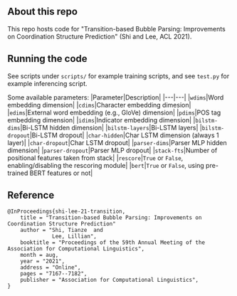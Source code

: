 ## About this repo

This repo hosts code for "Transition-based Bubble Parsing: Improvements on Coordination Structure Prediction" (Shi and Lee, ACL 2021).

## Running the code

See scripts under `scripts/` for example training scripts, and see `test.py` for example inferencing script.

Some available parameters:
|Parameter|Description|
|---|---|
|`wdims`|Word embedding dimension|
|`cdims`|Character embedding dimesion|
|`edims`|External word embedding (e.g., GloVe) dimension|
|`pdims`|POS tag embedding dimension|
|`idims`|Indicator embedding dimension|
|`bilstm-dims`|Bi-LSTM hidden dimension|
|`bilstm-layers`|Bi-LSTM layers|
|`bilstm-dropout`|Bi-LSTM dropout|
|`char-hidden`|Char LSTM dimension (always 1 layer)|
|`char-dropout`|Char LSTM dropout|
|`parser-dims`|Parser MLP hidden dimension|
|`parser-dropout`|Parser MLP dropout|
|`stack-fts`|Number of positional features taken from stack|
|`rescore`|`True` or `False`, enabling/disabling the rescoring module|
|`bert`|`True` or `False`, using pre-trained BERT features or not|



## Reference

```
@InProceedings{shi-lee-21-transition,
    title = "Transition-based Bubble Parsing: Improvements on Coordination Structure Prediction"
    author = "Shi, Tianze  and
              Lee, Lillian",
    booktitle = "Proceedings of the 59th Annual Meeting of the Association for Computational Linguistics",
    month = aug,
    year = "2021",
    address = "Online",
    pages = "7167--7182",
    publisher = "Association for Computational Linguistics",
}
```
